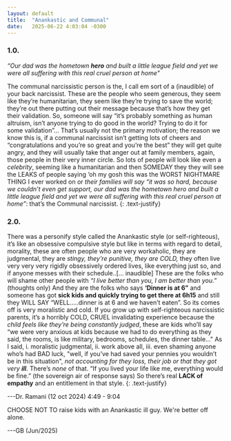 ```yaml
---
layout: default
title:  "Anankastic and Communal"
date:   2025-06-22 4:03:04 -0300
---
```


### 1.0.
_“Our dad was the hometown **hero** and built a little league field and yet we were all suffering with this real cruel person at home"_

The communal narcissistic person is the, I call em sort of a (inaudible) of your back narcissist. 
These are the people who seem generous, they seem like they’re humanitarian, they seem like they’re trying to save the world; they’re out there putting out their message because that’s how they get their validation. 
So, someone will say “it’s probably something as human altruism, isn’t anyone trying to do good in the world? Trying to do it for some validation”… That’s usually not the primary motivation; 
the reason we know this is, if a communal narcissist isn’t getting lots of cheers and “congratulations and you’re so great and you’re the best” they will get quite angry, and they will usually take that anger out at family members, again, those people in their very inner circle. 
So lots of people will look like even a _celebrity_, seeming like a humanitarian and then SOMEDAY they they will see the LEAKS of people saying ‘oh my gosh this was the WORST NIGHTMARE THING I ever worked on or *their families will say “it was so hard, because we couldn’t even get support, our dad was the hometown hero and built a little league field and yet we were all suffering with this real cruel person at home”*: that’s the Communal narcissist.
{: .text-justify}

### 2.0.
There was a personify style called the Anankastic style (or self-righteous), it’s like an obsessive compulsive style but like in terms with regard to detail, morality, these are often people who are very workaholic, they are judgmental, they are _stingy, they’re punitive, they are COLD,_ they often live very very very rigidly obsessively ordered lives, like everything just so, and if anyone messes with their schedule..[… inaudible] 
These are the folks who will shame other people with _“I live better than you, I am better than you.”_ (thoughts only)
And they are the folks who says **‘Dinner is at 6”** and someone has got **sick kids and quickly trying to get there at 6h15** and still they WILL SAY “WELL…..dinner is at 6 and we haven’t eaten”. So its comes off is very moralistic and cold.
If you grow up with self-righteous narcissistic parents, it’s a horribly COLD, CRUEL invalidating experience because the _child feels like they’re being constantly judged_, these are kids who’ll say “we were very anxious at kids because we had to do everything as they said, the rooms, is like military, bedrooms, schedules, the dinner table…" 
As I said, i. moralistic judgmental, ii. work above all, iii. even shaming anyone who’s had BAD luck, "well, if you’ve had saved your pennies you wouldn’t be in this situation", _not accounting for they loss, their job or that they got very **ill**_. There’s _none_ of that. 
“If you lived your life like me, everything would be fine.” (the sovereign air of response says)
So there’s real **LACK of empathy** and an entitlement in that style.
{: .text-justify}

---Dr. Ramani (12 oct 2024) 4:49 - 9:04

CHOOSE NOT TO raise kids with an Anankastic ill guy. 
We're better off alone. 

---GB (Jun/2025)

